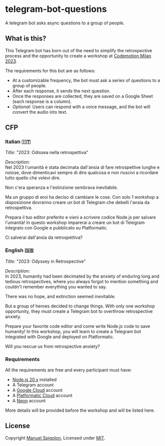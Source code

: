# telegram-bot-questions

A telegram bot asks async questions to a group of people.

## What is this?

This Telegram bot has born out of the need to simplify the retrospective process and the opportunity to create a workshop at [Codemotion Milan 2023](https://conferences.codemotion.com/milan2023-live/it/home/).

The requirements for this bot are as follows:

- At a customizable frequency, the bot must ask a series of questions to a group of people.
- After each response, it sends the next question.
- Once the responses are collected, they are saved on a Google Sheet (each response is a column).
- _Optional_: Users can respond with a voice message, and the bot will convert the audio into text.


## CFP

### Italian 🇮🇹

_Title:_ "2023: Odissea nella retrospettiva"  

_Description:_  
Nel 2023 l'umanità è stata decimata dall'ansia di fare retrospettive lunghe e noiose, dove dimenticavi
sempre di dire qualcosa e non riuscivi a ricordare tutto quello che volevi dire.

Non c'era speranza e l'estinzione sembrava inevitabile.

Ma un gruppo di eroi ha deciso di cambiare le cose.
Con solo 1 workshop a disposizione dovranno creare un bot di Telegram che debelli l'ansia da retrospettiva.

Prepara il tuo editor preferito e vieni a scrivere codice Node.js per salvare l'umanità!
In questo workshop imparerai a creare un bot di Telegram integrato con Google e pubblicato su Platformatic.

Ci salverai dall'ansia da retrospettiva?

### English 🇬🇧

_Title:_ "2023: Odyssey in Retrospective"

_Description:_  
In 2023, humanity had been decimated by the anxiety of enduring long and tedious retrospectives,
where you always forgot to mention something and couldn't remember everything you wanted to say.

There was no hope, and extinction seemed inevitable.

But a group of heroes decided to change things.
With only one workshop opportunity, they must create a Telegram bot to overthrow retrospective anxiety.

Prepare your favorite code editor and come write Node.js code to save humanity! In this workshop, you will learn to create a Telegram bot integrated with Google and deployed on Platformatic.

Will you rescue us from retrospective anxiety?

### Requirements

All the requirements are free and every participant must have:

- [Node.js 20.x](https://nodejs.org/it/download) installed
- A Telegram account
- A [Google Cloud](https://cloud.google.com/) account
- A [Platformatic Cloud](https://platformatic.cloud/) account
- A [Neon](https://neon.tech/) account

More details will be provided before the workshop and will be listed here.


## License

Copyright [Manuel Spigolon](https://github.com/Eomm), Licensed under [MIT](./LICENSE).
